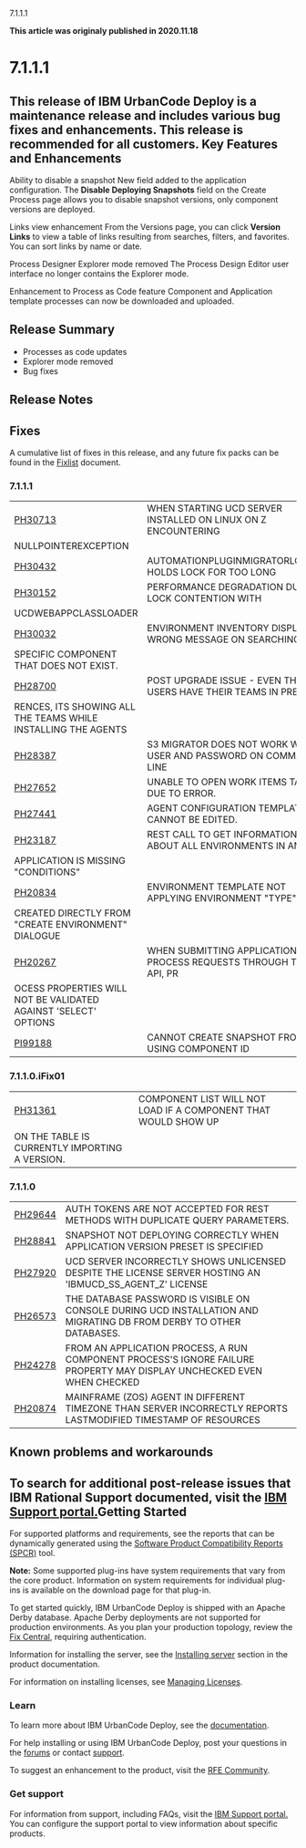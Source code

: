 





7.1.1.1

**This article was originaly published in 2020.11.18**


7.1.1.1
=======




This release of IBM UrbanCode Deploy is a maintenance release and includes various bug fixes and enhancements. This release is recommended for all customers.
Key Features and Enhancements
-----------------------------



Ability to disable a snapshot
New field added to the application configuration. The **Disable Deploying Snapshots** field on the Create Process page allows you to disable snapshot versions, only component versions are deployed. 


Links view enhancement
From the Versions page, you can click **Version Links** to view a table of links resulting from searches, filters, and favorites. You can sort links by name or date.

Process Designer Explorer mode removed
The Process Design Editor user interface no longer contains the Explorer mode.

Enhancement to Process as Code feature
Component and Application template processes can now be downloaded and uploaded.

Release Summary
---------------

  
* Processes as code updates
* Explorer mode removed
* Bug fixes

Release Notes
-------------

  
Fixes
-----


A cumulative list of fixes in this release, and any future fix packs can be found in the [Fixlist](https://www.urbancode.com/whats-new/deployfixlist/) document.

### 7.1.1.1




|  |  |
| --- | --- |
| [PH30713](http://www.ibm.com/support/docview.wss?uid=swg1PH30713) | WHEN STARTING UCD SERVER INSTALLED ON LINUX ON Z ENCOUNTERING
NULLPOINTEREXCEPTION |
| [PH30432](http://www.ibm.com/support/docview.wss?uid=swg1PH30432) | AUTOMATIONPLUGINMIGRATORLOOKUP HOLDS LOCK FOR TOO LONG |
| [PH30152](http://www.ibm.com/support/docview.wss?uid=swg1PH30152) | PERFORMANCE DEGRADATION DUE TO LOCK CONTENTION WITH
UCDWEBAPPCLASSLOADER |
| [PH30032](http://www.ibm.com/support/docview.wss?uid=swg1PH30032) | ENVIRONMENT INVENTORY DISPLAYS WRONG MESSAGE ON SEARCHING A
SPECIFIC COMPONENT THAT DOES NOT EXIST. |
| [PH28700](http://www.ibm.com/support/docview.wss?uid=swg1PH28700) | POST UPGRADE ISSUE - EVEN THOUGH USERS HAVE THEIR TEAMS IN PREFE
RENCES, ITS SHOWING ALL THE TEAMS WHILE INSTALLING THE AGENTS |
| [PH28387](http://www.ibm.com/support/docview.wss?uid=swg1PH28387) | S3 MIGRATOR DOES NOT WORK WITH USER AND PASSWORD ON COMMAND LINE |
| [PH27652](http://www.ibm.com/support/docview.wss?uid=swg1PH27652) | UNABLE TO OPEN WORK ITEMS TAB DUE TO ERROR. |
| [PH27441](http://www.ibm.com/support/docview.wss?uid=swg1PH27441) | AGENT CONFIGURATION TEMPLATES CANNOT BE EDITED. |
| [PH23187](http://www.ibm.com/support/docview.wss?uid=swg1PH23187) | REST CALL TO GET INFORMATION ABOUT ALL ENVIRONMENTS IN AN
APPLICATION IS MISSING "CONDITIONS" |
| [PH20834](http://www.ibm.com/support/docview.wss?uid=swg1PH20834) | ENVIRONMENT TEMPLATE NOT APPLYING ENVIRONMENT "TYPE" WHEN
CREATED DIRECTLY FROM "CREATE ENVIRONMENT" DIALOGUE |
| [PH20267](http://www.ibm.com/support/docview.wss?uid=swg1PH20267) | WHEN SUBMITTING APPLICATION PROCESS REQUESTS THROUGH THE API, PR
OCESS PROPERTIES WILL NOT BE VALIDATED AGAINST 'SELECT' OPTIONS |
| [PI99188](http://www.ibm.com/support/docview.wss?uid=swg1PI99188) | CANNOT CREATE SNAPSHOT FROM CLI USING COMPONENT ID |


### 7.1.1.0.iFix01




|  |  |
| --- | --- |
| [PH31361](http://www.ibm.com/support/docview.wss?uid=swg1PH31361) | COMPONENT LIST WILL NOT LOAD IF A COMPONENT THAT WOULD SHOW UP
ON THE TABLE IS CURRENTLY IMPORTING A VERSION. |


### 7.1.1.0




|  |  |
| --- | --- |
| [PH29644](http://www.ibm.com/support/docview.wss?uid=swg1PH29644) | AUTH TOKENS ARE NOT ACCEPTED FOR REST METHODS WITH DUPLICATE QUERY PARAMETERS. |
| [PH28841](http://www.ibm.com/support/docview.wss?uid=swg1PH28841) | SNAPSHOT NOT DEPLOYING CORRECTLY WHEN APPLICATION VERSION PRESET IS SPECIFIED |
| [PH27920](http://www.ibm.com/support/docview.wss?uid=swg1PH27920) | UCD SERVER INCORRECTLY SHOWS UNLICENSED DESPITE THE LICENSE SERVER HOSTING AN 'IBMUCD\_SS\_AGENT\_Z' LICENSE |
| [PH26573](http://www.ibm.com/support/docview.wss?uid=swg1PH26573) | THE DATABASE PASSWORD IS VISIBLE ON CONSOLE DURING UCD INSTALLATION AND MIGRATING DB FROM DERBY TO OTHER DATABASES. |
| [PH24278](http://www.ibm.com/support/docview.wss?uid=swg1PH24278) | FROM AN APPLICATION PROCESS, A RUN COMPONENT PROCESS'S IGNORE FAILURE PROPERTY MAY DISPLAY UNCHECKED EVEN WHEN CHECKED |
| [PH20874](http://www.ibm.com/support/docview.wss?uid=swg1PH20874) | MAINFRAME (ZOS) AGENT IN DIFFERENT TIMEZONE THAN SERVER INCORRECTLY REPORTS LASTMODIFIED TIMESTAMP OF RESOURCES |



Known problems and workarounds
------------------------------


To search for additional post-release issues that IBM Rational Support documented, visit the [IBM Support portal.](https://www-947.ibm.com/support/entry/myportal/support?brandind=Rational)Getting Started
---------------

  
For supported platforms and requirements, see the reports that can be dynamically generated using the [Software Product Compatibility Reports (SPCR)](https://www.ibm.com/software/reports/compatibility/clarity/index.html) tool.

**Note:** Some supported plug-ins have system requirements that vary from the core product. Information on system requirements for individual plug-ins is available on the download page for that plug-in.

To get started quickly, IBM UrbanCode Deploy is shipped with an Apache Derby database. Apache Derby deployments are not supported for production environments. As you plan your production topology, review the [Fix Central](https://www.ibm.com/support/fixcentral/swg/selectFixes?parent=ibm~Rational&product=ibm/Rational/IBM+UrbanCode+Deploy&release=All&platform=All&function=all), requiring authentication.

Information for installing the server, see the [Installing server](http://www-01.ibm.com/support/knowledgecenter/SS4GSP_7.1.1/com.ibm.udeploy.install.doc/topics/install_ch.html) section in the product documentation.

For information on installing licenses, see [Managing Licenses](https://www.ibm.com/support/knowledgecenter/SS4GSP_7.1.1/com.ibm.udeploy.doc/topics/licenseManage.html).
### Learn


To learn more about IBM UrbanCode Deploy, see the [documentation](http://www-01.ibm.com/support/knowledgecenter/SS4GSP_7.1.1/com.ibm.udeploy.doc/ucd_version_welcome.html).

For help installing or using IBM UrbanCode Deploy, post your questions in the [forums](https://developer.ibm.com/answers?community=urbancode) or contact [support](http://www-947.ibm.com/support/entry/portal/support?brandind=Rational).

To suggest an enhancement to the product, visit the [RFE Community](http://www.ibm.com/developerworks/rfe/execute?use_case=submitRfe).
### Get support


For information from support, including FAQs, visit the [IBM Support portal.](https://www.ibm.com/support/home) You can configure the support portal to view information about specific products.




